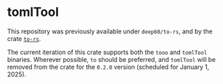 # tomlTool

This repository was previously available under `deep60/to-rs`, and by the crate [`to-rs`](https://crates.io/crates/to-rs).

The current iteration of this crate supports both the `tooo` and `tomlTool` binaries. Wherever possible, `to` should be preferred, and `tomlTool` will be removed from the crate for the `0.2.0` version (scheduled for January 1, 2025).


